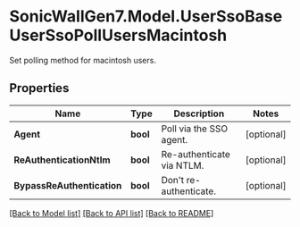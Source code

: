 # SonicWallGen7.Model.UserSsoBaseUserSsoPollUsersMacintosh
Set polling method for macintosh users.

## Properties

Name | Type | Description | Notes
------------ | ------------- | ------------- | -------------
**Agent** | **bool** | Poll via the SSO agent. | [optional] 
**ReAuthenticationNtlm** | **bool** | Re-authenticate via NTLM. | [optional] 
**BypassReAuthentication** | **bool** | Don&#39;t re-authenticate. | [optional] 

[[Back to Model list]](../README.md#documentation-for-models) [[Back to API list]](../README.md#documentation-for-api-endpoints) [[Back to README]](../README.md)


